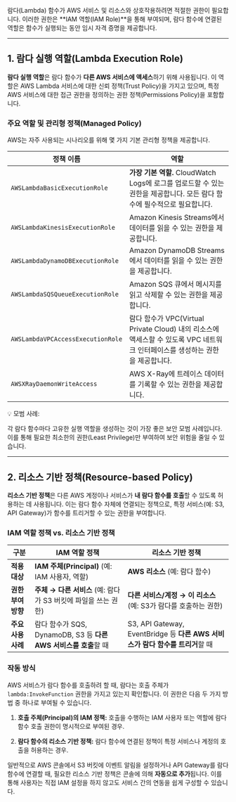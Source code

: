 
람다(Lambda) 함수가 AWS 서비스 및 리소스와 상호작용하려면 적절한 권한이 필요합니다. 이러한 권한은 **IAM 역할(IAM Role)**을 통해 부여되며, 람다 함수에 연결된 역할은 함수가 실행되는 동안 임시 자격 증명을 제공합니다.

---

## 1. 람다 실행 역할(Lambda Execution Role)

**람다 실행 역할**은 람다 함수가 **다른 AWS 서비스에 액세스**하기 위해 사용됩니다. 이 역할은 AWS Lambda 서비스에 대한 신뢰 정책(Trust Policy)을 가지고 있으며, 특정 AWS 서비스에 대한 접근 권한을 정의하는 권한 정책(Permissions Policy)을 포함합니다.

### 주요 역할 및 관리형 정책(Managed Policy)

AWS는 자주 사용되는 시나리오를 위해 몇 가지 기본 관리형 정책을 제공합니다.

|정책 이름|역할|
|---|---|
|`AWSLambdaBasicExecutionRole`|**가장 기본 역할.** CloudWatch Logs에 로그를 업로드할 수 있는 권한을 제공합니다. 모든 람다 함수에 필수적으로 필요합니다.|
|`AWSLambdaKinesisExecutionRole`|Amazon Kinesis Streams에서 데이터를 읽을 수 있는 권한을 제공합니다.|
|`AWSLambdaDynamoDBExecutionRole`|Amazon DynamoDB Streams에서 데이터를 읽을 수 있는 권한을 제공합니다.|
|`AWSLambdaSQSQueueExecutionRole`|Amazon SQS 큐에서 메시지를 읽고 삭제할 수 있는 권한을 제공합니다.|
|`AWSLambdaVPCAccessExecutionRole`|람다 함수가 VPC(Virtual Private Cloud) 내의 리소스에 액세스할 수 있도록 VPC 네트워크 인터페이스를 생성하는 권한을 제공합니다.|
|`AWSXRayDaemonWriteAccess`|AWS X-Ray에 트레이스 데이터를 기록할 수 있는 권한을 제공합니다.|

💡 모범 사례:

각 람다 함수마다 고유한 실행 역할을 생성하는 것이 가장 좋은 보안 모범 사례입니다. 이를 통해 필요한 최소한의 권한(Least Privilege)만 부여하여 보안 위험을 줄일 수 있습니다.

---

## 2. 리소스 기반 정책(Resource-based Policy)

**리소스 기반 정책**은 다른 AWS 계정이나 서비스가 **내 람다 함수를 호출**할 수 있도록 허용하는 데 사용됩니다. 이는 람다 함수 자체에 연결되는 정책으로, 특정 서비스(예: S3, API Gateway)가 함수를 트리거할 수 있는 권한을 부여합니다.

### IAM 역할 정책 vs. 리소스 기반 정책

|구분|IAM 역할 정책|리소스 기반 정책|
|---|---|---|
|**적용 대상**|**IAM 주체(Principal)** (예: IAM 사용자, 역할)|**AWS 리소스** (예: 람다 함수)|
|**권한 부여 방향**|**주체 → 다른 서비스** (예: 람다가 S3 버킷에 파일을 쓰는 권한)|**다른 서비스/계정 → 이 리소스** (예: S3가 람다를 호출하는 권한)|
|**주요 사용 사례**|람다 함수가 SQS, DynamoDB, S3 등 **다른 AWS 서비스를 호출**할 때|S3, API Gateway, EventBridge 등 **다른 AWS 서비스가 람다 함수를 트리거**할 때|

### 작동 방식

AWS 서비스가 람다 함수를 호출하려 할 때, 람다는 호출 주체가 `lambda:InvokeFunction` 권한을 가지고 있는지 확인합니다. 이 권한은 다음 두 가지 방법 중 하나로 부여될 수 있습니다.

1. **호출 주체(Principal)의 IAM 정책:** 호출을 수행하는 IAM 사용자 또는 역할에 람다 함수 호출 권한이 명시적으로 부여된 경우.
    
2. **람다 함수의 리소스 기반 정책:** 람다 함수에 연결된 정책이 특정 서비스나 계정의 호출을 허용하는 경우.

일반적으로 AWS 콘솔에서 S3 버킷에 이벤트 알림을 설정하거나 API Gateway를 람다 함수에 연결할 때, 필요한 리소스 기반 정책은 콘솔에 의해 **자동으로 추가**됩니다. 이를 통해 사용자는 직접 IAM 설정을 하지 않고도 서비스 간의 연동을 쉽게 구성할 수 있습니다.